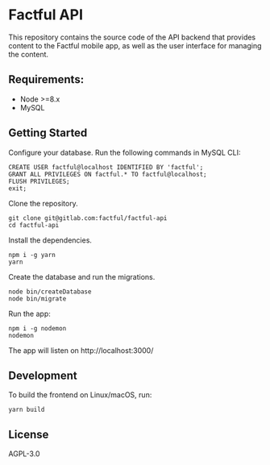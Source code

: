 # Factful API

This repository contains the source code of the API backend that provides content to the Factful mobile app, as well as the user interface for managing the content.

## Requirements:
 * Node >=8.x
 * MySQL

## Getting Started

Configure your database. Run the following commands in MySQL CLI:

```
CREATE USER factful@localhost IDENTIFIED BY 'factful';
GRANT ALL PRIVILEGES ON factful.* TO factful@localhost;
FLUSH PRIVILEGES;
exit;
```

Clone the repository.

```
git clone git@gitlab.com:factful/factful-api
cd factful-api
```

Install the dependencies.

```
npm i -g yarn
yarn
```

Create the database and run the migrations.

```
node bin/createDatabase
node bin/migrate
```

Run the app:

```
npm i -g nodemon
nodemon
```

The app will listen on http://localhost:3000/

## Development

To build the frontend on Linux/macOS, run:

```
yarn build
```

## License

AGPL-3.0
